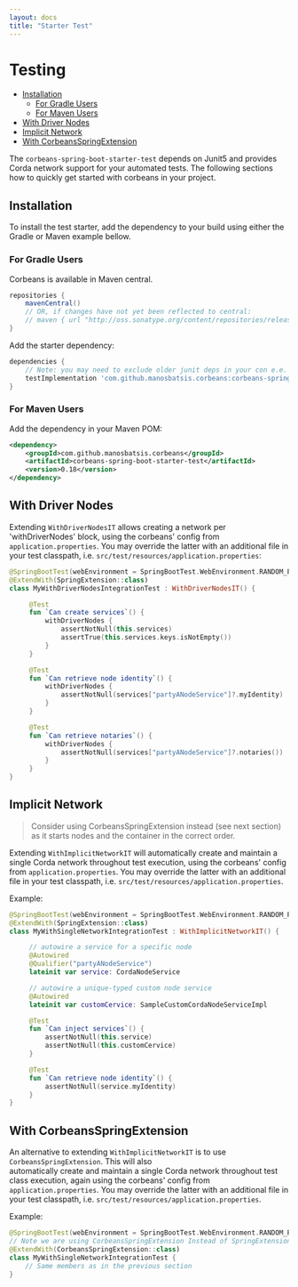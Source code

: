 ```yaml
---
layout: docs
title: "Starter Test"
---
```


# Testing

<!-- TOC depthFrom:2 depthTo:6 withLinks:1 updateOnSave:1 orderedList:0 -->

- [Installation](#installation)
	- [For Gradle Users](#for-gradle-users)
	- [For Maven Users](#for-maven-users)
- [With Driver Nodes](#with-driver-nodes)
- [Implicit Network](#implicit-network)
- [With CorbeansSpringExtension](#with-corbeansspringextension)

<!-- /TOC -->

The `corbeans-spring-boot-starter-test` depends on Junit5 and provides Corda network support for your automated tests.
The following sections how to quickly get started with corbeans in your project.

## Installation

To install the test starter, add the dependency to your build  using either the Gradle or Maven example bellow.

### For Gradle Users

Corbeans is available in Maven central.

```groovy
repositories {
	mavenCentral()
	// OR, if changes have not yet been reflected to central:
	// maven { url "http://oss.sonatype.org/content/repositories/releases/" }
}
```

Add the starter dependency:

```groovy
dependencies {
	// Note: you may need to exclude older junit deps in your con e.e. exclude group: 'junit', module: 'junit'
	testImplementation 'com.github.manosbatsis.corbeans:corbeans-spring-boot-starter-test:0.18'
}

```

### For Maven Users


Add the dependency in your Maven POM:

```xml
<dependency>
	<groupId>com.github.manosbatsis.corbeans</groupId>
	<artifactId>corbeans-spring-boot-starter-test</artifactId>
	<version>0.18</version>
</dependency>
```

## With Driver Nodes

Extending `WithDriverNodesIT` allows creating a network per 'withDriverNodes' block, using the corbeans'
config from `application.properties`. You may override the latter with an additional file in your test classpath,
i.e. `src/test/resources/application.properties`:


```kotlin
@SpringBootTest(webEnvironment = SpringBootTest.WebEnvironment.RANDOM_PORT)
@ExtendWith(SpringExtension::class)
class MyWithDriverNodesIntegrationTest : WithDriverNodesIT() {

     @Test
     fun `Can create services`() {
         withDriverNodes {
             assertNotNull(this.services)
             assertTrue(this.services.keys.isNotEmpty())
         }
     }

     @Test
     fun `Can retrieve node identity`() {
         withDriverNodes {
             assertNotNull(services["partyANodeService"]?.myIdentity)
         }
     }

     @Test
     fun `Can retrieve notaries`() {
         withDriverNodes {
             assertNotNull(services["partyANodeService"]?.notaries())
         }
     }
}
```

## Implicit Network

> Consider using CorbeansSpringExtension instead (see next section) as it starts nodes and the container in the correct order. 

Extending `WithImplicitNetworkIT` will automatically create and maintain a single Corda network throughout test 
execution, using the corbeans' config from `application.properties`. You may override the latter with an
additional file in your test classpath, i.e. `src/test/resources/application.properties`.

Example:

```kotlin
@SpringBootTest(webEnvironment = SpringBootTest.WebEnvironment.RANDOM_PORT)
@ExtendWith(SpringExtension::class)
class MyWithSingleNetworkIntegrationTest : WithImplicitNetworkIT() {

     // autowire a service for a specific node
     @Autowired
     @Qualifier("partyANodeService")
     lateinit var service: CordaNodeService

     // autowire a unique-typed custom node service
     @Autowired
     lateinit var customCervice: SampleCustomCordaNodeServiceImpl

     @Test
     fun `Can inject services`() {
         assertNotNull(this.service)
         assertNotNull(this.customCervice)
     }

     @Test
     fun `Can retrieve node identity`() {
         assertNotNull(service.myIdentity)
     }
}
```

## With CorbeansSpringExtension

An alternative to extending `WithImplicitNetworkIT` is to use `CorbeansSpringExtension`. This will also  
automatically create and maintain a single Corda network throughout test class execution,
again using the corbeans' config from `application.properties`. You may override the latter with an
additional file in your test classpath, i.e. `src/test/resources/application.properties`.

Example:

```kotlin
@SpringBootTest(webEnvironment = SpringBootTest.WebEnvironment.RANDOM_PORT)
// Note we are using CorbeansSpringExtension Instead of SpringExtension
@ExtendWith(CorbeansSpringExtension::class)
class MyWithSingleNetworkIntegrationTest {
	// Same members as in the previous section
}
```